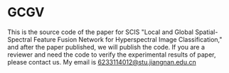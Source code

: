 # GCGV
This is the source code of the paper for SCIS "Local and Global Spatial-Spectral Feature Fusion Network for Hyperspectral Image Classification," and after the paper published, we will publish the code. If you are a reviewer and need the code to verify the experimental results of paper, please contact us. My email is 6233114012@stu.jiangnan.edu.cn
